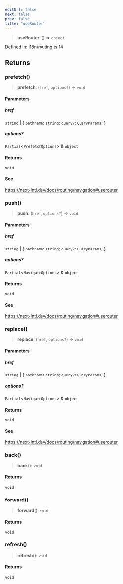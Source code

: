 ```yaml
---
editUrl: false
next: false
prev: false
title: "useRouter"
---
```


> **useRouter**: () => `object`

Defined in: i18n/routing.ts:14

## Returns

### prefetch()

> **prefetch**: (`href`, `options?`) => `void`

#### Parameters

##### href

`string` | \{ `pathname`: `string`; `query?`: `QueryParams`; \}

##### options?

`Partial`\<`PrefetchOptions`\> & `object`

#### Returns

`void`

#### See

https://next-intl.dev/docs/routing/navigation#userouter

### push()

> **push**: (`href`, `options?`) => `void`

#### Parameters

##### href

`string` | \{ `pathname`: `string`; `query?`: `QueryParams`; \}

##### options?

`Partial`\<`NavigateOptions`\> & `object`

#### Returns

`void`

#### See

https://next-intl.dev/docs/routing/navigation#userouter

### replace()

> **replace**: (`href`, `options?`) => `void`

#### Parameters

##### href

`string` | \{ `pathname`: `string`; `query?`: `QueryParams`; \}

##### options?

`Partial`\<`NavigateOptions`\> & `object`

#### Returns

`void`

#### See

https://next-intl.dev/docs/routing/navigation#userouter

### back()

> **back**(): `void`

#### Returns

`void`

### forward()

> **forward**(): `void`

#### Returns

`void`

### refresh()

> **refresh**(): `void`

#### Returns

`void`
